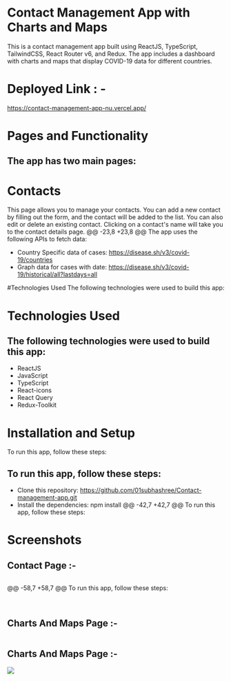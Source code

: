 # Contact Management App with Charts and Maps
This is a contact management app built using ReactJS, TypeScript, TailwindCSS, React Router v6, and Redux. 
The app includes a dashboard with charts and maps that display COVID-19 data for different countries.
# Deployed Link : - 
https://contact-management-app-nu.vercel.app/

# Pages and Functionality

## The app has two main pages:

# Contacts
This page allows you to manage your contacts. You can add a new contact by filling out the form, and the contact will be added to the list. You can also edit or delete an existing contact. Clicking on a contact's name will take you to the contact details page.
@@ -23,8 +23,8 @@ The app uses the following APIs to fetch data:
- Country Specific data of cases: https://disease.sh/v3/covid-19/countries
- Graph data for cases with date: https://disease.sh/v3/covid-19/historical/all?lastdays=all

#Technologies Used
The following technologies were used to build this app:
# Technologies Used
## The following technologies were used to build this app:

- ReactJS
- JavaScript
- TypeScript
- React-icons
- React Query
- Redux-Toolkit
# Installation and Setup
To run this app, follow these steps:
## To run this app, follow these steps:

- Clone this repository: https://github.com/01subhashree/Contact-management-app.git
- Install the dependencies: npm install
@@ -42,7 +42,7 @@ To run this app, follow these steps:

# Screenshots 


## Contact Page :-

<img src=""/>

@@ -58,7 +58,7 @@ To run this app, follow these steps:
</br>


</br>



## Charts And Maps Page :-

<img src=""/>



## Charts And Maps Page :-

<img src="./contact_management_app/ScreenShots/Chart_And_Maps_1.PNG"/>
